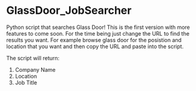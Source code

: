 # GlassDoor_JobSearcher
Python script that searches Glass Door! This is the first version with more features to come soon. For the time being just change the URL to find the results you want. For example browse glass door for the posistion and location that you want and then copy the URL and paste into the script.

The script will return:

  1. Company Name
  2. Location
  3. Job Title
